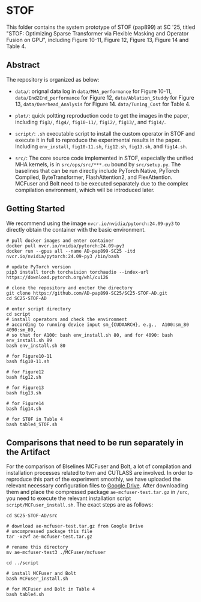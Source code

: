 # STOF

This folder contains the system prototype of STOF (pap899) at SC '25, titled "STOF: Optimizing Sparse Transformer via Flexible Masking and Operator Fusion on GPU", including Figure 10-11, Figure 12, Figure 13, Figure 14 and Table 4.

## Abstract

The repository is organized as below:

+ `data/`: orignal data log in `data/MHA_performance` for Figure 10-11, `data/End2End_performance` for Figure 12, `data/Ablation_Studdy` for Figure 13, `data/Overhead_Analysis` for Figure 14. `data/Tuning_Cost` for Table 4.

+ `plot/`: quick poltting reproduction code to get the images in the paper, including `fig3/`, `fig4/`, `fig10-11/`, `fig12/`, `fig13/`, and `fig14/`. 

+ `script/`: `.sh` executable script to install the custom operator in STOF and execute it in full to reproduce the experimental results in the paper. Including `env_install`, `fig10-11.sh`, `fig12.sh`, `fig13.sh`, and `fig14.sh`. 

+ `src/`: The core source code implemented in STOF, especially the unified MHA kernels, is in `src/ops/src/***.cu` bound by `src/setup.py`. The baselines that can be run directly include PyTorch Native, PyTorch Compiled, ByteTransformer, FlashAttention2, and FlexAttention. MCFuser and Bolt need to be executed separately due to the complex compilation environment, wihich will be introduced later.

## Getting Started

We recommend using the image `nvcr.io/nvidia/pytorch:24.09-py3` to directly obtain the container with the basic environment.

```shell
# pull docker images and enter container
docker pull nvcr.io/nvidia/pytorch:24.09-py3
docker run --gpus all --name AD-pap899-SC25 -itd nvcr.io/nvidia/pytorch:24.09-py3 /bin/bash

# update PyTorch version 
pip3 install torch torchvision torchaudio --index-url https://download.pytorch.org/whl/cu126

# clone the repository and encter the directory
git clone https://github.com/AD-pap899-SC25/SC25-STOF-AD.git
cd SC25-STOF-AD

# enter script directory 
cd script
# install operators and check the environment
# according to running device input sm_{CUDAARCH}, e.g.,  A100:sm_80 4090:sm_89, 
# so that for A100: bash env_install.sh 80, and for 4090: bash env_install.sh 89
bash env_install.sh 80

# for Figure10-11
bash fig10-11.sh

# for Figure12
bash fig12.sh

# for Figure13
bash fig13.sh

# for Figure14
bash fig14.sh

# for STOF in Table 4
bash table4_STOF.sh
```

## Comparisons that need to be run separately in the Artifact

For the comparison of Blselines MCFuser and Bolt, a lot of compilation and installation processes related to tvm and CUTLASS are involved. In order to reproduce this part of the experiment smoothly, we have uploaded the relevant necessary configuration files to [Google Drive](https://drive.google.com/file/d/17N-PfI0klMa1jHE-1YcpV5oNzjfcFxE4/view?usp=sharing). After downloading them and place the compressed package `ae-mcfuser-test.tar.gz` in `/src`, you need to execute the relevant installation script `script/MCFuser_install.sh`. The exact steps are as follows:

```shell
cd SC25-STOF-AD/src

# download ae-mcfuser-test.tar.gz from Google Drive
# uncompressed package this file 
tar -xzvf ae-mcfuser-test.tar.gz

# rename this directory
mv ae-mcfuser-test3 ./MCFuser/mcfuser

cd ../script

# install MCFuser and Bolt
bash MCFuser_install.sh

# for MCFuser and Bolt in Table 4
bash table4.sh
```